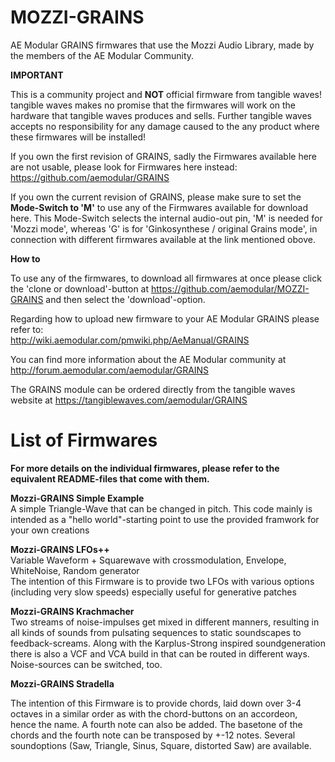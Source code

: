 # MOZZI-GRAINS
AE Modular GRAINS firmwares that use the Mozzi Audio Library, made by the members of the AE Modular Community. 

__IMPORTANT__ 

This is a community project and __NOT__ official firmware from tangible waves! tangible waves makes no promise that the firmwares will work on the hardware that tangible waves produces and sells. Further tangible waves accepts no responsibility for any damage caused to the any product where these firmwares will be installed!

If you own the first revision of GRAINS, sadly the Firmwares available here are not usable, please look for Firmwares here instead: https://github.com/aemodular/GRAINS

If you own the current revision of GRAINS, please make sure to set the __Mode-Switch to 'M'__ to use any of the Firmwares available for download here. This Mode-Switch selects the internal audio-out pin, 'M' is needed for 'Mozzi mode', whereas 'G' is for 'Ginkosynthese / original Grains mode', in connection with different firmwares available at the link mentioned obove.

__How to__

To use any of the firmwares, to download all firmwares at once please click the 'clone or download'-button at https://github.com/aemodular/MOZZI-GRAINS and then select the 'download'-option.  

Regarding how to upload new firmware to your AE Modular GRAINS please refer to:    
http://wiki.aemodular.com/pmwiki.php/AeManual/GRAINS

You can find more information about the AE Modular community at http://forum.aemodular.com/aemodular/GRAINS

The GRAINS module can be ordered directly from the tangible waves website at https://tangiblewaves.com/aemodular/GRAINS

List of Firmwares
==================
__For more details on the individual firmwares, please refer to the equivalent README-files that come with them.__

__Mozzi-GRAINS Simple Example__                                                               
A simple Triangle-Wave that can be changed in pitch. This code mainly is intended as a "hello world"-starting point to use the provided framwork for your own creations  

__Mozzi-GRAINS LFOs++__  
Variable Waveform + Squarewave with crossmodulation, Envelope, WhiteNoise, Random generator  
The intention of this Firmware is to provide two LFOs with various options (including very slow speeds) especially useful for generative patches

__Mozzi-GRAINS Krachmacher__  
Two streams of noise-impulses get mixed in different manners, resulting in all kinds of sounds from pulsating sequences to static soundscapes to feedback-screams.
Along with the Karplus-Strong inspired soundgeneration there is also a VCF and VCA build in that can be routed in different ways. Noise-sources can be switched, too.

__Mozzi-GRAINS Stradella__

The intention of this Firmware is to provide chords, laid down over 3-4 octaves in a similar order as with the chord-buttons on an accordeon, hence the name.
A fourth note can also be added. The basetone of the chords and the fourth note can be transposed by +-12 notes. Several soundoptions (Saw, Triangle, Sinus, Square, distorted Saw) are available.

